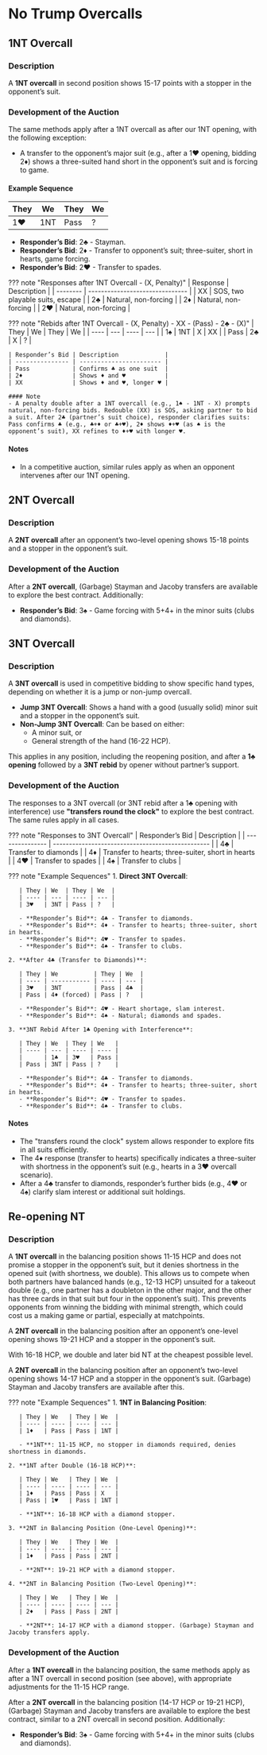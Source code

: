 # No Trump Overcalls

## 1NT Overcall

### Description
A **1NT overcall** in second position shows 15-17 points with a stopper in the opponent’s suit.

### Development of the Auction
The same methods apply after a 1NT overcall as after our 1NT opening, with the following exception:

- A transfer to the opponent’s major suit (e.g., after a 1♥ opening, bidding 2♦) shows a three-suited hand short in the opponent’s suit and is forcing to game.

#### Example Sequence
| They | We  | They | We  |
| ---- | --- | ---- | --- |
| 1♥   | 1NT | Pass | ?   |

- **Responder’s Bid**: 2♣ - Stayman.
- **Responder’s Bid**: 2♦ - Transfer to opponent’s suit; three-suiter, short in hearts, game forcing.
- **Responder’s Bid**: 2♥ - Transfer to spades.

??? note "Responses after 1NT Overcall - (X, Penalty)"
    | Response | Description                     |
    | -------- | ------------------------------- |
    | XX       | SOS, two playable suits, escape |
    | 2♣       | Natural, non-forcing            |
    | 2♦       | Natural, non-forcing            |
    | 2♥       | Natural, non-forcing            |

??? note "Rebids after 1NT Overcall - (X, Penalty) - XX - (Pass) - 2♣ - (X)"
    | They | We  | They | We  |
    | ---- | --- | ---- | --- |
    | 1♠   | 1NT | X    | XX  |
    | Pass | 2♣  | X    | ?   |

    | Responder’s Bid | Description             |
    | --------------- | ----------------------- |
    | Pass            | Confirms ♣ as one suit  |
    | 2♦              | Shows ♦ and ♥           |
    | XX              | Shows ♦ and ♥, longer ♥ |

    #### Note
    - A penalty double after a 1NT overcall (e.g., 1♠ - 1NT - X) prompts natural, non-forcing bids. Redouble (XX) is SOS, asking partner to bid a suit. After 2♣ (partner’s suit choice), responder clarifies suits: Pass confirms ♣ (e.g., ♣+♦ or ♣+♥), 2♦ shows ♦+♥ (as ♠ is the opponent’s suit), XX refines to ♦+♥ with longer ♥.

#### Notes
- In a competitive auction, similar rules apply as when an opponent intervenes after our 1NT opening.

## 2NT Overcall

### Description
A **2NT overcall** after an opponent’s two-level opening shows 15-18 points and a stopper in the opponent’s suit.

### Development of the Auction
After a **2NT overcall**, (Garbage) Stayman and Jacoby transfers are available to explore the best contract. Additionally:

- **Responder’s Bid**: 3♠ - Game forcing with 5+4+ in the minor suits (clubs and diamonds).

## 3NT Overcall

### Description
A **3NT overcall** is used in competitive bidding to show specific hand types, depending on whether it is a jump or non-jump overcall.

- **Jump 3NT Overcall**: Shows a hand with a good (usually solid) minor suit and a stopper in the opponent’s suit.
- **Non-Jump 3NT Overcall**: Can be based on either:
  - A minor suit, or
  - General strength of the hand (16-22 HCP).

This applies in any position, including the reopening position, and after a **1♣ opening** followed by a **3NT rebid** by opener without partner’s support.

### Development of the Auction
The responses to a 3NT overcall (or 3NT rebid after a 1♣ opening with interference) use **"transfers round the clock"** to explore the best contract. The same rules apply in all cases.

??? note "Responses to 3NT Overcall"
    | Responder’s Bid | Description                                       |
    | --------------- | ------------------------------------------------- |
    | 4♣              | Transfer to diamonds                              |
    | 4♦              | Transfer to hearts; three-suiter, short in hearts |
    | 4♥              | Transfer to spades                                |
    | 4♠              | Transfer to clubs                                 |

??? note "Example Sequences"
    1. **Direct 3NT Overcall**:

       | They | We  | They | We  |
       | ---- | --- | ---- | --- |
       | 3♥   | 3NT | Pass | ?   |

       - **Responder’s Bid**: 4♣ - Transfer to diamonds.
       - **Responder’s Bid**: 4♦ - Transfer to hearts; three-suiter, short in hearts.
       - **Responder’s Bid**: 4♥ - Transfer to spades.
       - **Responder’s Bid**: 4♠ - Transfer to clubs.

    2. **After 4♣ (Transfer to Diamonds)**:

       | They | We          | They | We  |
       | ---- | ----------- | ---- | --- |
       | 3♥   | 3NT         | Pass | 4♣  |
       | Pass | 4♦ (forced) | Pass | ?   |

       - **Responder’s Bid**: 4♥ - Heart shortage, slam interest.
       - **Responder’s Bid**: 4♠ - Natural; diamonds and spades.

    3. **3NT Rebid After 1♣ Opening with Interference**:

       | They | We  | They | We   |
       | ---- | --- | ---- | ---- |
       |      | 1♣  | 3♥   | Pass |
       | Pass | 3NT | Pass | ?    |

       - **Responder’s Bid**: 4♣ - Transfer to diamonds.
       - **Responder’s Bid**: 4♦ - Transfer to hearts; three-suiter, short in hearts.
       - **Responder’s Bid**: 4♥ - Transfer to spades.
       - **Responder’s Bid**: 4♠ - Transfer to clubs.

#### Notes
- The "transfers round the clock" system allows responder to explore fits in all suits efficiently.
- The 4♦ response (transfer to hearts) specifically indicates a three-suiter with shortness in the opponent’s suit (e.g., hearts in a 3♥ overcall scenario).
- After a 4♣ transfer to diamonds, responder’s further bids (e.g., 4♥ or 4♠) clarify slam interest or additional suit holdings.

## Re-opening NT

### Description
A **1NT overcall** in the balancing position shows 11-15 HCP and does not promise a stopper in the opponent’s suit, but it denies shortness in the opened suit (with shortness, we double). This allows us to compete when both partners have balanced hands (e.g., 12-13 HCP) unsuited for a takeout double (e.g., one partner has a doubleton in the other major, and the other has three cards in that suit but four in the opponent’s suit). This prevents opponents from winning the bidding with minimal strength, which could cost us a making game or partial, especially at matchpoints.

A **2NT overcall** in the balancing position after an opponent’s one-level opening shows 19-21 HCP and a stopper in the opponent’s suit.

With 16-18 HCP, we double and later bid NT at the cheapest possible level.

A **2NT overcall** in the balancing position after an opponent’s two-level opening shows 14-17 HCP and a stopper in the opponent’s suit. (Garbage) Stayman and Jacoby transfers are available after this.

??? note "Example Sequences"
    1. **1NT in Balancing Position**:

       | They | We   | They | We  |
       | ---- | ---- | ---- | --- |
       | 1♦   | Pass | Pass | 1NT |

       - **1NT**: 11-15 HCP, no stopper in diamonds required, denies shortness in diamonds.

    2. **1NT after Double (16-18 HCP)**:

       | They | We   | They | We  |
       | ---- | ---- | ---- | --- |
       | 1♦   | Pass | Pass | X   |
       | Pass | 1♥   | Pass | 1NT |

       - **1NT**: 16-18 HCP with a diamond stopper.

    3. **2NT in Balancing Position (One-Level Opening)**:

       | They | We   | They | We  |
       | ---- | ---- | ---- | --- |
       | 1♦   | Pass | Pass | 2NT |

       - **2NT**: 19-21 HCP with a diamond stopper.

    4. **2NT in Balancing Position (Two-Level Opening)**:

       | They | We   | They | We  |
       | ---- | ---- | ---- | --- |
       | 2♦   | Pass | Pass | 2NT |

       - **2NT**: 14-17 HCP with a diamond stopper. (Garbage) Stayman and Jacoby transfers apply.

### Development of the Auction
After a **1NT overcall** in the balancing position, the same methods apply as after a 1NT overcall in second position (see above), with appropriate adjustments for the 11-15 HCP range.

After a **2NT overcall** in the balancing position (14-17 HCP or 19-21 HCP), (Garbage) Stayman and Jacoby transfers are available to explore the best contract, similar to a 2NT overcall in second position. Additionally:

- **Responder’s Bid**: 3♠ - Game forcing with 5+4+ in the minor suits (clubs and diamonds).
